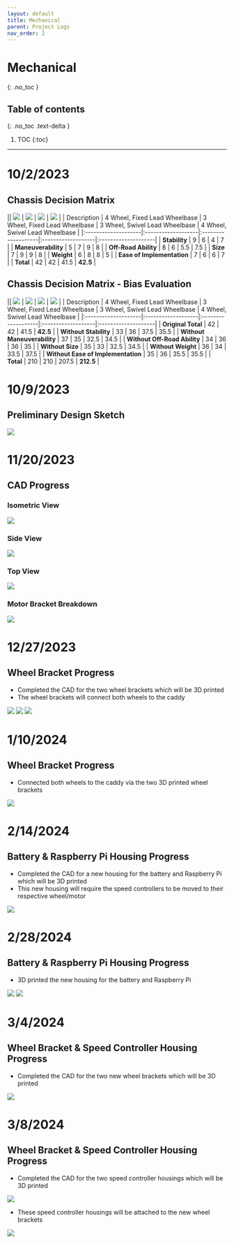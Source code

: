 ```yaml
---
layout: default
title: Mechanical
parent: Project Logs
nav_order: 2
---
```

# Mechanical
{: .no_toc }

## Table of contents
{: .no_toc .text-delta }

1. TOC
{:toc}
---

# 10/2/2023
## Chassis Decision Matrix

|| ![](../../assets/images/4WF.png) | ![](../../assets/images/3WF.png) | ![](../../assets/images/3WS.png) | ![](../../assets/images/4WS.png) |
| Description | 4 Wheel, Fixed Lead Wheelbase | 3 Wheel, Fixed Lead Wheelbase | 3 Wheel, Swivel Lead Wheelbase | 4 Wheel, Swivel Lead Wheelbase |
|:--------------------|:-------------------|:-------------------|:-------------------|:--------------------|
| **Stability** | 9 | 6 | 4 | 7 |
| **Maneuverability** | 5 | 7 | 9 | 8 |
| **Off-Road Ability** | 8 | 6 | 5.5 | 7.5 |
| **Size** | 7 | 9 | 9 | 8 |
| **Weight** | 6 | 8 | 8 | 5 |
| **Ease of Implementation** | 7 | 6 | 6 | 7 |
| **Total** | 42 | 42 | 41.5 | **42.5** |

## Chassis Decision Matrix - Bias Evaluation

|| ![](../../assets/images/4WF.png) | ![](../../assets/images/3WF.png) | ![](../../assets/images/3WS.png) | ![](../../assets/images/4WS.png) |
| Description | 4 Wheel, Fixed Lead Wheelbase | 3 Wheel, Fixed Lead Wheelbase | 3 Wheel, Swivel Lead Wheelbase | 4 Wheel, Swivel Lead Wheelbase |
|:--------------------|:-------------------|:-------------------|:-------------------|:--------------------|
| **Original Total** | 42 | 42 | 41.5 | **42.5** |
| **Without Stability** | 33 | 36 | 37.5 | 35.5 |
| **Without Maneuverability** | 37 | 35 | 32.5 | 34.5 |
| **Without Off-Road Ability** | 34 | 36 | 36 | 35 |
| **Without Size** | 35 | 33 | 32.5 | 34.5 |
| **Without Weight** | 36 | 34 | 33.5 | 37.5 |
| **Without Ease of Implementation** | 35 | 36 | 35.5 | 35.5 |
| **Total** | 210 | 210 | 207.5 | **212.5** |

# 10/9/2023
## Preliminary Design Sketch
![](../../assets/images/preliminaryDesignSketch.png)

# 11/20/2023
## CAD Progress
### Isometric View
![](../../assets/images/CADIsometric.png)

### Side View
![](../../assets/images/CADSide.png)

### Top View
![](../../assets/images/CADTop.png)

### Motor Bracket Breakdown
![](../../assets/images/CADMotBracket.png)

# 12/27/2023
## Wheel Bracket Progress
* Completed the CAD for the two wheel brackets which will be 3D printed
* The wheel brackets will connect both wheels to the caddy

![](../../assets/images/wheelBracketCad1.png)
![](../../assets/images/wheelBracketCad2.png)
![](../../assets/images/wheelBracketCad3.png)

# 1/10/2024
## Wheel Bracket Progress
* Connected both wheels to the caddy via the two 3D printed wheel brackets

![](../../assets/images/wheelBracket.png)

# 2/14/2024
## Battery & Raspberry Pi Housing Progress
* Completed the CAD for a new housing for the battery and Raspberry Pi which will be 3D printed
* This new housing will require the speed controllers to be moved to their respective wheel/motor

![](../../assets/images/batteryRPIHousingCad.png)

# 2/28/2024
## Battery & Raspberry Pi Housing Progress
* 3D printed the new housing for the battery and Raspberry Pi

![](../../assets/images/batteryRPIHousing1.png)
![](../../assets/images/batteryRPIHousing2.png)

# 3/4/2024
## Wheel Bracket & Speed Controller Housing Progress
* Completed the CAD for the two new wheel brackets which will be 3D printed

![](../../assets/images/wheelBracketCadNew1.png)

# 3/8/2024
## Wheel Bracket & Speed Controller Housing Progress
* Completed the CAD for the two speed controller housings which will be 3D printed

![](../../assets/images/wheelBracketCadNew2.png)

* These speed controller housings will be attached to the new wheel brackets

![](../../assets/images/wheelBracketCadNew3.png)